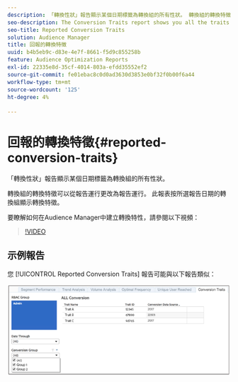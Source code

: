 ```yaml
---
description: 「轉換性狀」報告顯示某個日期標籤為轉換組的所有性狀。 轉換組的轉換特徵可以從報告運行更改為報告運行。 此報表按所選報告日期的轉換組顯示轉換特徵。
seo-description: The Conversion Traits report shows you all the traits labeled as conversion traits for a conversion group at a certain date. Conversion traits for conversion groups can change from reporting run to reporting run. The report displays conversion traits by conversion group for the selected reporting date.
seo-title: Reported Conversion Traits
solution: Audience Manager
title: 回報的轉換特徵
uuid: b4b5eb9c-d83e-4e7f-8661-f5d9c855258b
feature: Audience Optimization Reports
exl-id: 22335e8d-35cf-4014-803a-efdd35552ef2
source-git-commit: fe01ebac8c0d0ad3630d3853e0bf32f0b00f6a44
workflow-type: tm+mt
source-wordcount: '125'
ht-degree: 4%

---
```


# 回報的轉換特徵{#reported-conversion-traits}

「轉換性狀」報告顯示某個日期標籤為轉換組的所有性狀。

轉換組的轉換特徵可以從報告運行更改為報告運行。 此報表按所選報告日期的轉換組顯示轉換特徵。

要瞭解如何在Audience Manager中建立轉換特性，請參閱以下視頻：

>[!VIDEO](https://video.tv.adobe.com/v/23431/)

## 示例報告

您 [!UICONTROL Reported Conversion Traits] 報告可能與以下報告類似：

![](assets/reported-conversion-traits.png)
